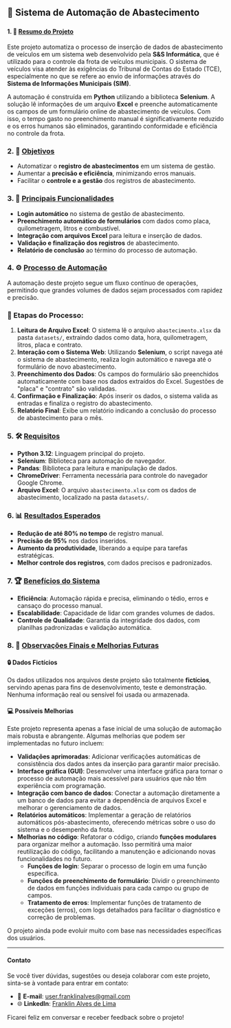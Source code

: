 ## 🚗 Sistema de Automação de Abastecimento

### <h4>1. 📄 <u>**Resumo do Projeto**</u></h4>
Este projeto automatiza o processo de inserção de dados de abastecimento de veículos em um sistema web desenvolvido pela **S&S Informática**, que é utilizado para o controle da frota de veículos municipais. O sistema de veículos visa atender às exigências do Tribunal de Contas do Estado (TCE), especialmente no que se refere ao envio de informações através do **Sistema de Informações Municipais (SIM)**.

A automação é construída em **Python** utilizando a biblioteca **Selenium**. A solução lê informações de um arquivo **Excel** e preenche automaticamente os campos de um formulário online de abastecimento de veículos. Com isso, o tempo gasto no preenchimento manual é significativamente reduzido e os erros humanos são eliminados, garantindo conformidade e eficiência no controle da frota.



### 2. 🎯 <u>**Objetivos**</u>
- Automatizar o **registro de abastecimentos** em um sistema de gestão.
- Aumentar a **precisão e eficiência**, minimizando erros manuais.
- Facilitar o **controle e a gestão** dos registros de abastecimento.



### 3. 🚀 <u>**Principais Funcionalidades**</u>
- **Login automático** no sistema de gestão de abastecimento.
- **Preenchimento automático de formulários** com dados como placa, quilometragem, litros e combustível.
- **Integração com arquivos Excel** para leitura e inserção de dados.
- **Validação e finalização dos registros** de abastecimento.
- **Relatório de conclusão** ao término do processo de automação.



### 4. ⚙️ <u>**Processo de Automação**</u>
A automação deste projeto segue um fluxo contínuo de operações, permitindo que grandes volumes de dados sejam processados com rapidez e precisão.

### 🔄 Etapas do Processo:
1. **Leitura de Arquivo Excel**: O sistema lê o arquivo `abastecimento.xlsx` da pasta `datasets/`, extraindo dados como data, hora, quilometragem, litros, placa e contrato.
2. **Interação com o Sistema Web**: Utilizando **Selenium**, o script navega até o sistema de abastecimento, realiza login automático e navega até o formulário de novo abastecimento.
3. **Preenchimento dos Dados**: Os campos do formulário são preenchidos automaticamente com base nos dados extraídos do Excel. Sugestões de "placa" e "contrato" são validadas.
4. **Confirmação e Finalização**: Após inserir os dados, o sistema valida as entradas e finaliza o registro do abastecimento.
5. **Relatório Final**: Exibe um relatório indicando a conclusão do processo de abastecimento para o mês.



### 5. 🛠 <u>**Requisitos**</u>
- **Python 3.12**: Linguagem principal do projeto.
- **Selenium**: Biblioteca para automação de navegador.
- **Pandas**: Biblioteca para leitura e manipulação de dados.
- **ChromeDriver**: Ferramenta necessária para controle do navegador Google Chrome.
- **Arquivo Excel**: O arquivo `abastecimento.xlsx` com os dados de abastecimento, localizado na pasta `datasets/`.



### 6. 📊 <u>**Resultados Esperados**</u>
- **Redução de até 80% no tempo** de registro manual.
- **Precisão de 95%** nos dados inseridos.
- **Aumento da produtividade**, liberando a equipe para tarefas estratégicas.
- **Melhor controle dos registros**, com dados precisos e padronizados.



### 7. 🏆 <u>**Benefícios do Sistema**</u>
- **Eficiência**: Automação rápida e precisa, eliminando o tédio, erros e cansaço do processo manual.
- **Escalabilidade**: Capacidade de lidar com grandes volumes de dados.
- **Controle de Qualidade**: Garantia da integridade dos dados, com planilhas padronizadas e validação automática.



### 8. 📝 <u>**Observações Finais e Melhorias Futuras**</u>

#### 🔒 **Dados Fictícios**
Os dados utilizados nos arquivos deste projeto são totalmente **fictícios**, servindo apenas para fins de desenvolvimento, teste e demonstração. Nenhuma informação real ou sensível foi usada ou armazenada.

#### 💻 **Possíveis Melhorias**
Este projeto representa apenas a fase inicial de uma solução de automação mais robusta e abrangente. Algumas melhorias que podem ser implementadas no futuro incluem:

- **Validações aprimoradas**: Adicionar verificações automáticas de consistência dos dados antes da inserção para garantir maior precisão.
- **Interface gráfica (GUI)**: Desenvolver uma interface gráfica para tornar o processo de automação mais acessível para usuários que não têm experiência com programação.
- **Integração com banco de dados**: Conectar a automação diretamente a um banco de dados para evitar a dependência de arquivos Excel e melhorar o gerenciamento de dados.
- **Relatórios automáticos**: Implementar a geração de relatórios automáticos pós-abastecimento, oferecendo métricas sobre o uso do sistema e o desempenho da frota.
- **Melhorias no código**: Refatorar o código, criando **funções modulares** para organizar melhor a automação. Isso permitirá uma maior reutilização do código, facilitando a manutenção e adicionando novas funcionalidades no futuro.
  - **Funções de login**: Separar o processo de login em uma função específica.
  - **Funções de preenchimento de formulário**: Dividir o preenchimento de dados em funções individuais para cada campo ou grupo de campos.
  - **Tratamento de erros**: Implementar funções de tratamento de exceções (erros), com logs detalhados para facilitar o diagnóstico e correção de problemas.

O projeto ainda pode evoluir muito com base nas necessidades específicas dos usuários.



---

<h4>Contato</h4>

Se você tiver dúvidas, sugestões ou deseja colaborar com este projeto, sinta-se à vontade para entrar em contato:

- 📧 **E-mail**: user.franklinalves@gmail.com
- 🌐 **LinkedIn**: [Franklin Alves de Lima](https://www.linkedin.com/in/franklinalvesdelima/)


Ficarei feliz em conversar e receber feedback sobre o projeto!


